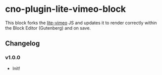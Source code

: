 # cno-plugin-lite-vimeo-block

This block forks the [lite-vimeo](https://github.com/choctaw-nation/lite-vimeo) JS and updates it to render correctly within the Block Editor (Gutenberg) and on save.

## Changelog

### v1.0.0

-   Init!
